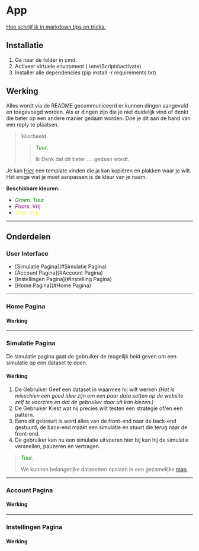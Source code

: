 # App

[Hoe schrijf ik in markdown tips en tricks.](https://www.markdownguide.org/basic-syntax/)

## Installatie
1. Ga naar de folder in cmd.
2. Activeer virtuele enviroment (.\env\Scripts\activate)
3. Installer alle dependencies (pip install -r requirements.txt)


## Werking
Alles wordt via de README gecommuniceerd er kunnen dingen aangevuld en toegevoegd worden.
Als er dingen zijn die je niet duidelijk vind of denkt die beter op een andere manier gedaan worden.
Doe je dit aan de hand van een reply te plaatsen.

> *Voorbeeld*
> > <span style="color:Green">*Tuur*.
> >
> > Ik Denk dat dit beter .... gedaan wordt.

Je kan [Hier](template_reply.md) een template vinden die ja kan kopiëren en plakken waar je wilt.
Het enige wat je moet aanpassen is de kleur van je naam.

__Beschikbare kleuren:__

- <span style="color:Green">*Groen*. Tuur
- <span style="color:Purple">*Paars*. Vrij
- <span style="color:yellow">*Geel*. Vrij

---

## Onderdelen


### User Interface

- [Simulatie Pagina](#Simulatie Pagina)
- [Account Pagina](#Account Pagina)
- [Instellingen Pagina](#Instelling Pagina)
- [Home Pagina](#Home Pagina)

---

### Home Pagina

#### Werking

---

### Simulatie Pagina

De simulatie pagina gaat de gebruiker de mogelijk heid geven om een simulatie op een dataset te doen.

#### Werking

1. De Gebruiker Geef een dataset in waarmee hij wilt werken *(Het is misschien een goed idee zijn
om een paar data setten op de website zelf te voorzien en dat de gebruiker daar uit kan kiezen.)*
2. De Gebruiker Kiest wat hij precies wilt testen een strategie of/en een pattern.
3. Eens dit gebreurt is word alles van de front-end naar de back-end gestuurd, de back-end maakt een
simulatie en stuurt die terug naar de front-end.
4. De gebruiker kan nu een simulatie uitvoeren hier bij kan hij de simulatie versnellen, pauzeren en vertragen.

> <span style="color:Green">*Tuur*.
>
> We kunnen belangerijke datasetten opslaan in een gezamelijke [map](Data).

---

### Account Pagina

#### Werking

---

### Instellingen Pagina

#### Werking